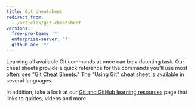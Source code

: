 ```yaml
---
title: Git cheatsheet
redirect_from:
  - /articles/git-cheatsheet
versions:
  free-pro-team: '*'
  enterprise-server: '*'
  github-ae: '*'
---
```

Learning all available Git commands at once can be a daunting task. Our cheat sheets provide a quick reference for the commands you'll use most often: see "[Git Cheat Sheets](https://training.github.com/)." The "Using Git" cheat sheet is available in several languages. 

In addition, take a look at our [Git and GitHub learning resources](/articles/git-and-github-learning-resources/) page that links to guides, videos and more.
